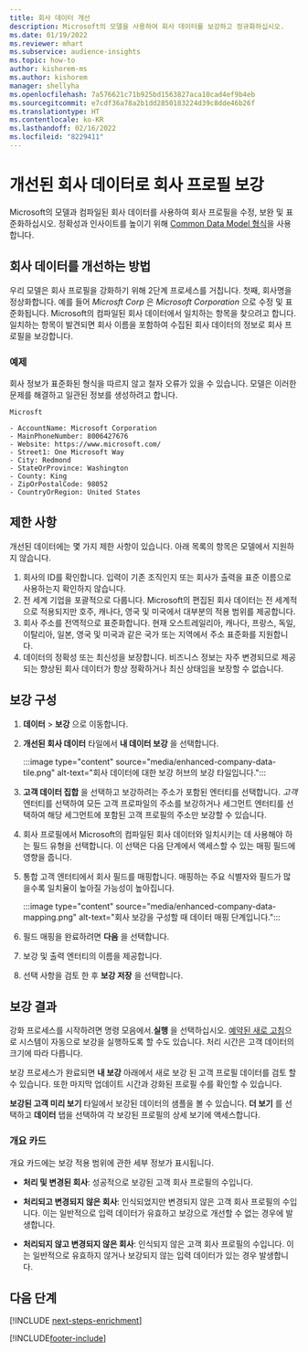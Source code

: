 ```yaml
---
title: 회사 데이터 개선
description: Microsoft의 모델을 사용하여 회사 데이터를 보강하고 정규화하십시오.
ms.date: 01/19/2022
ms.reviewer: mhart
ms.subservice: audience-insights
ms.topic: how-to
author: kishorem-ms
ms.author: kishorem
manager: shellyha
ms.openlocfilehash: 7a576621c71b925bd1563827aca10cad4ef9b4eb
ms.sourcegitcommit: e7cdf36a78a2b1dd2850183224d39c8dde46b26f
ms.translationtype: HT
ms.contentlocale: ko-KR
ms.lasthandoff: 02/16/2022
ms.locfileid: "8229411"
---
```

# <a name="enrichment-of-company-profiles-with-enhanced-company-data"></a>개선된 회사 데이터로 회사 프로필 보강

Microsoft의 모델과 컴파일된 회사 데이터를 사용하여 회사 프로필을 수정, 보완 및 표준화하십시오. 정확성과 인사이트를 높이기 위해 [Common Data Model 형식](/common-data-model/schema/core/applicationcommon/account)을 사용합니다.

## <a name="how-we-enhance-company-data"></a>회사 데이터를 개선하는 방법

우리 모델은 회사 프로필을 강화하기 위해 2단계 프로세스를 거칩니다. 첫째, 회사명을 정상화합니다. 예를 들어 *Microsft Corp* 은 *Microsoft Corporation* 으로 수정 및 표준화됩니다. Microsoft의 컴파일된 회사 데이터에서 일치하는 항목을 찾으려고 합니다. 일치하는 항목이 발견되면 회사 이름을 포함하여 수집된 회사 데이터의 정보로 회사 프로필을 보강합니다.


### <a name="example"></a>예제

회사 정보가 표준화된 형식을 따르지 않고 철자 오류가 있을 수 있습니다. 모델은 이러한 문제를 해결하고 일관된 정보를 생성하려고 합니다.

```Input
Microsft
```

```Output
- AccountName: Microsoft Corporation
- MainPhoneNumber: 8006427676
- Website: https://www.microsoft.com/
- Street1: One Microsoft Way
- City: Redmond
- StateOrProvince: Washington
- County: King
- ZipOrPostalCode: 98052
- CountryOrRegion: United States
```

## <a name="limitations"></a>제한 사항

개선된 데이터에는 몇 가지 제한 사항이 있습니다. 아래 목록의 항목은 모델에서 지원하지 않습니다.

1.  회사의 ID를 확인합니다. 입력이 기존 조직인지 또는 회사가 출력을 표준 이름으로 사용하는지 확인하지 않습니다.
2.  전 세계 기업을 포괄적으로 다룹니다. Microsoft의 편집된 회사 데이터는 전 세계적으로 적용되지만 호주, 캐나다, 영국 및 미국에서 대부분의 적용 범위를 제공합니다.
3.  회사 주소를 전역적으로 표준화합니다. 현재 오스트레일리아, 캐나다, 프랑스, 독일, 이탈리아, 일본, 영국 및 미국과 같은 국가 또는 지역에서 주소 표준화를 지원합니다.
4.  데이터의 정확성 또는 최신성을 보장합니다. 비즈니스 정보는 자주 변경되므로 제공되는 향상된 회사 데이터가 항상 정확하거나 최신 상태임을 보장할 수 없습니다.

## <a name="configure-the-enrichment"></a>보강 구성

1. **데이터** > **보강** 으로 이동합니다.

1. **개선된 회사 데이터** 타일에서 **내 데이터 보강** 을 선택합니다.

   :::image type="content" source="media/enhanced-company-data-tile.png" alt-text="회사 데이터에 대한 보강 허브의 보강 타일입니다.":::

1. **고객 데이터 집합** 을 선택하고 보강하려는 주소가 포함된 엔터티를 선택합니다. *고객* 엔터티를 선택하여 모든 고객 프로파일의 주소를 보강하거나 세그먼트 엔터티를 선택하여 해당 세그먼트에 포함된 고객 프로필의 주소만 보강할 수 있습니다.

1. 회사 프로필에서 Microsoft의 컴파일된 회사 데이터와 일치시키는 데 사용해야 하는 필드 유형을 선택합니다. 이 선택은 다음 단계에서 액세스할 수 있는 매핑 필드에 영향을 줍니다.

1.  통합 고객 엔터티에서 회사 필드를 매핑합니다. 매핑하는 주요 식별자와 필드가 많을수록 일치율이 높아질 가능성이 높아집니다.

    :::image type="content" source="media/enhanced-company-data-mapping.png" alt-text="회사 보강을 구성할 때 데이터 매핑 단계입니다.":::

1. 필드 매핑을 완료하려면 **다음** 을 선택합니다.

1. 보강 및 출력 엔터티의 이름을 제공합니다.

1. 선택 사항을 검토 한 후 **보강 저장** 을 선택합니다.

## <a name="enrichment-results"></a>보강 결과

강화 프로세스를 시작하려면 명령 모음에서.**실행** 을 선택하십시오. [예약된 새로 고침](system.md#schedule-tab)으로 시스템이 자동으로 보강을 실행하도록 할 수도 있습니다. 처리 시간은 고객 데이터의 크기에 따라 다릅니다.

보강 프로세스가 완료되면 **내 보강** 아래에서 새로 보강 된 고객 프로필 데이터를 검토 할 수 있습니다. 또한 마지막 업데이트 시간과 강화된 프로필 수를 확인할 수 있습니다.

**보강된 고객 미리 보기** 타일에서 보강된 데이터의 샘플을 볼 수 있습니다. **더 보기** 를 선택하고 **데이터** 탭을 선택하여 각 보강된 프로필의 상세 보기에 액세스합니다.

### <a name="overview-card"></a>개요 카드

개요 카드에는 보강 적용 범위에 관한 세부 정보가 표시됩니다. 

* **처리 및 변경된 회사**: 성공적으로 보강된 고객 회사 프로필의 수입니다.

* **처리되고 변경되지 않은 회사**: 인식되었지만 변경되지 않은 고객 회사 프로필의 수입니다. 이는 일반적으로 입력 데이터가 유효하고 보강으로 개선할 수 없는 경우에 발생합니다.

* **처리되지 않고 변경되지 않은 회사**: 인식되지 않은 고객 회사 프로필의 수입니다. 이는 일반적으로 유효하지 않거나 보강되지 않는 입력 데이터가 있는 경우 발생합니다.

## <a name="next-steps"></a>다음 단계

[!INCLUDE [next-steps-enrichment](../includes/next-steps-enrichment.md)]

[!INCLUDE[footer-include](../includes/footer-banner.md)]
